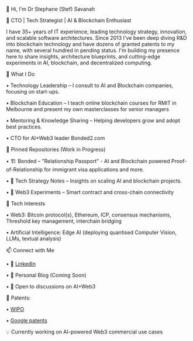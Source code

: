👋 Hi, I'm Dr Stephane (Stef) Savanah

🚀 CTO | Tech Strategist | AI & Blockchain Enthusiast

I have 35+ years of IT experience, leading technology strategy, innovation, and scalable software architectures. Since 2013 I've been deep diving R&D into blockchain technology and have dozens of granted patents to my name, with several hundred in pending status. I'm building my presence here to share insights, architecture blueprints, and cutting-edge experiments in AI, blockchain, and decentralized computing.

🔹 What I Do

•	Technology Leadership – I consult to AI and Blockchain companies, focusing on start-ups.

•	Blockchain Education – I teach online blockchain courses for RMIT in Melbourne and present my own masterclasses for senior managers

•	Mentoring & Knowledge Sharing – Helping developers grow and adopt best practices.

•	CTO for AI+Web3 leader Bonded2.com

📂 Pinned Repositories (Work in Progress)

•	🏗 Bonded – "Relationship Passport" - AI and Blockchain powered Proof-of-Relationship for immigrant visa applications and more.

•	📜 Tech Strategy Notes – Insights on scaling AI and blockchain projects.

•	📡 Web3 Experiments – Smart contract and cross-chain connectivity

🔧 Tech Interests

•	Web3: Bitcoin protocol(s), Ethereum, ICP, consensus mechanisms, Threshold key management, interchain bridging

•	Artificial Intelligence: Edge AI (deploying quantised Computer Vision, LLMs, textual analysis)

📫 Connect with Me

•	💼 [LinkedIn](https://www.linkedin.com/in/dr-stephane-stef-savanah-2755306/)

•	📝 Personal Blog (Coming Soon)

•	💬 Open to discussions on AI+Web3

📜 Patents:

•	[WIPO](https://patentscope.wipo.int/search/en/result.jsf?_vid=P10-MABUBB-21386)

•	[Google patents](https://patents.google.com/?inventor=stephane+savanah&oq=stephane+savanah)

💡 Currently working on AI-powered Web3 commercial use cases
